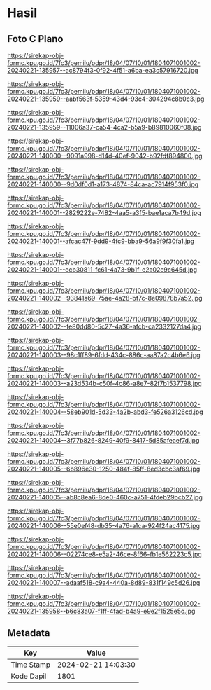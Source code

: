 # Hasil

## Foto C Plano

https://sirekap-obj-formc.kpu.go.id/7fc3/pemilu/pdpr/18/04/07/10/01/1804071001002-20240221-135957--ac8794f3-0f92-4f51-a6ba-ea3c57916720.jpg

https://sirekap-obj-formc.kpu.go.id/7fc3/pemilu/pdpr/18/04/07/10/01/1804071001002-20240221-135959--aabf563f-5359-43d4-93c4-304294c8b0c3.jpg

https://sirekap-obj-formc.kpu.go.id/7fc3/pemilu/pdpr/18/04/07/10/01/1804071001002-20240221-135959--11006a37-ca54-4ca2-b5a9-b89810060f08.jpg

https://sirekap-obj-formc.kpu.go.id/7fc3/pemilu/pdpr/18/04/07/10/01/1804071001002-20240221-140000--9091a998-d14d-40ef-9042-b92fdf894800.jpg

https://sirekap-obj-formc.kpu.go.id/7fc3/pemilu/pdpr/18/04/07/10/01/1804071001002-20240221-140000--9d0df0d1-a173-4874-84ca-ac7914f953f0.jpg

https://sirekap-obj-formc.kpu.go.id/7fc3/pemilu/pdpr/18/04/07/10/01/1804071001002-20240221-140001--2829222e-7482-4aa5-a3f5-bae1aca7b49d.jpg

https://sirekap-obj-formc.kpu.go.id/7fc3/pemilu/pdpr/18/04/07/10/01/1804071001002-20240221-140001--afcac47f-9dd9-4fc9-bba9-56a9f9f30fa1.jpg

https://sirekap-obj-formc.kpu.go.id/7fc3/pemilu/pdpr/18/04/07/10/01/1804071001002-20240221-140001--ecb30811-fc61-4a73-9b1f-e2a02e9c645d.jpg

https://sirekap-obj-formc.kpu.go.id/7fc3/pemilu/pdpr/18/04/07/10/01/1804071001002-20240221-140002--93841a69-75ae-4a28-bf7c-8e09878b7a52.jpg

https://sirekap-obj-formc.kpu.go.id/7fc3/pemilu/pdpr/18/04/07/10/01/1804071001002-20240221-140002--fe80dd80-5c27-4a36-afcb-ca2332127da4.jpg

https://sirekap-obj-formc.kpu.go.id/7fc3/pemilu/pdpr/18/04/07/10/01/1804071001002-20240221-140003--98c1ff89-6fdd-434c-886c-aa87a2c4b6e6.jpg

https://sirekap-obj-formc.kpu.go.id/7fc3/pemilu/pdpr/18/04/07/10/01/1804071001002-20240221-140003--a23d534b-c50f-4c86-a8e7-82f7b1537798.jpg

https://sirekap-obj-formc.kpu.go.id/7fc3/pemilu/pdpr/18/04/07/10/01/1804071001002-20240221-140004--58eb901d-5d33-4a2b-abd3-fe526a3126cd.jpg

https://sirekap-obj-formc.kpu.go.id/7fc3/pemilu/pdpr/18/04/07/10/01/1804071001002-20240221-140004--3f77b826-8249-40f9-8417-5d85afeaef7d.jpg

https://sirekap-obj-formc.kpu.go.id/7fc3/pemilu/pdpr/18/04/07/10/01/1804071001002-20240221-140005--6b896e30-1250-484f-85ff-8ed3cbc3af69.jpg

https://sirekap-obj-formc.kpu.go.id/7fc3/pemilu/pdpr/18/04/07/10/01/1804071001002-20240221-140005--ab8c8ea6-8de0-460c-a751-4fdeb29bcb27.jpg

https://sirekap-obj-formc.kpu.go.id/7fc3/pemilu/pdpr/18/04/07/10/01/1804071001002-20240221-140006--55e0ef48-db35-4a76-a1ca-924f24ac4175.jpg

https://sirekap-obj-formc.kpu.go.id/7fc3/pemilu/pdpr/18/04/07/10/01/1804071001002-20240221-140006--02274ce8-e5a2-46ce-8f66-fb1e562223c5.jpg

https://sirekap-obj-formc.kpu.go.id/7fc3/pemilu/pdpr/18/04/07/10/01/1804071001002-20240221-140007--adaaf518-c9a4-440a-8d89-831f149c5d26.jpg

https://sirekap-obj-formc.kpu.go.id/7fc3/pemilu/pdpr/18/04/07/10/01/1804071001002-20240221-135958--b6c83a07-f1ff-4fad-b4a9-e9e2f1525e5c.jpg


## Metadata

| Key        | Value               |
| ---------- | ------------------- |
| Time Stamp | 2024-02-21 14:03:30 |
| Kode Dapil | 1801                |



